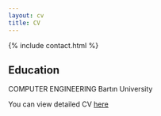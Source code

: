 ```yaml
---
layout: cv
title: CV
---
```



{% include contact.html %}

## Education

COMPUTER ENGINEERING Bartın University

You can view detailed CV [here](/cv.pdf)



